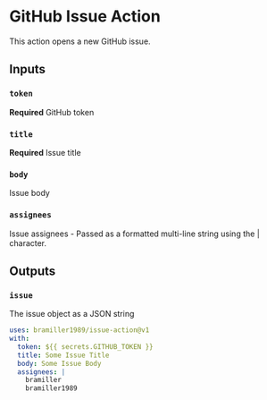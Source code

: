 # GitHub Issue Action

This action opens a new GitHub issue.

## Inputs

### `token`

**Required** GitHub token

### `title`

**Required** Issue title

### `body`

Issue body

### `assignees`

Issue assignees - Passed as a formatted multi-line string using the | character.

## Outputs

### `issue`

The issue object as a JSON string

```yaml
uses: bramiller1989/issue-action@v1
with:
  token: ${{ secrets.GITHUB_TOKEN }}
  title: Some Issue Title
  body: Some Issue Body
  assignees: |
    bramiller
    bramiller1989
```